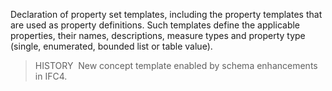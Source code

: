Declaration of property set templates, including the property templates that are used as property definitions. Such templates define the applicable properties, their names, descriptions, measure types and property type (single, enumerated, bounded list or table value).

> HISTORY&nbsp; New concept template enabled by schema enhancements in IFC4.
